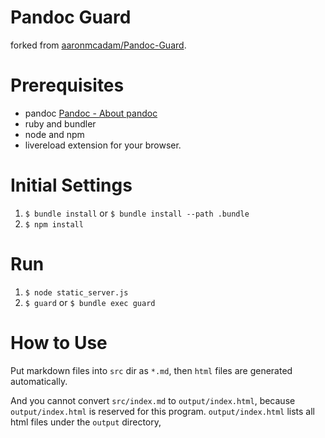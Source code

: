 Pandoc Guard
============

forked from [aaronmcadam/Pandoc-Guard](https://github.com/aaronmcadam/Pandoc-Guard).

# Prerequisites

- pandoc [Pandoc - About pandoc](http://johnmacfarlane.net/pandoc/)
- ruby and bundler
- node and npm
- livereload extension for your browser.

# Initial Settings

1. `$ bundle install` or `$ bundle install --path .bundle`
1. `$ npm install`

# Run

1. `$ node static_server.js`
1. `$ guard` or `$ bundle exec guard`

# How to Use

Put markdown files into `src` dir as `*.md`, then `html` files are generated automatically.

And you cannot convert `src/index.md` to `output/index.html`, because `output/index.html` is reserved for this program. `output/index.html` lists all html files under the `output` directory, 


